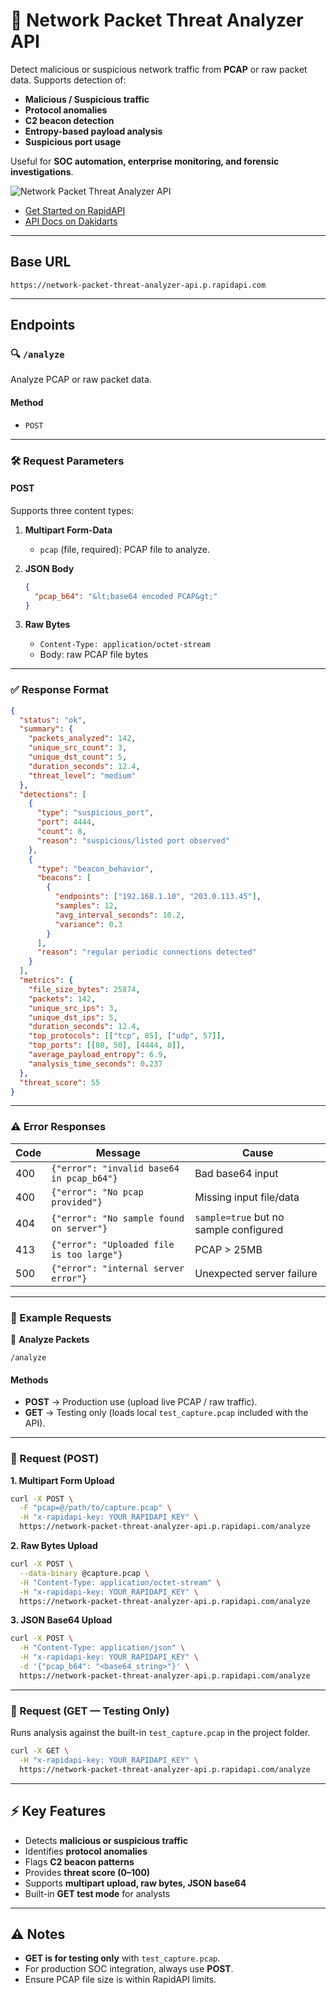 
# 🔗 Network Packet Threat Analyzer API

Detect malicious or suspicious network traffic from **PCAP** or raw packet data.
Supports detection of:

* **Malicious / Suspicious traffic**
* **Protocol anomalies**
* **C2 beacon detection**
* **Entropy-based payload analysis**
* **Suspicious port usage**

Useful for **SOC automation, enterprise monitoring, and forensic investigations**.

![Network Packet Threat Analyzer API](https://res.cloudinary.com/ds64xs2lp/image/upload/v1757827596/network_packets_dn1mul.gif)

* [Get Started on RapidAPI](https://rapidapi.com/dakidarts-dakidarts-default/api/network-packet-threat-analyzer-api)
* [API Docs on Dakidarts](https://dakidarts.com/api/network-packet-threat-analyzer-api/)

---

## Base URL

```
https://network-packet-threat-analyzer-api.p.rapidapi.com
```

---

## Endpoints

### 🔍 `/analyze`

Analyze PCAP or raw packet data.

#### Method

* `POST`

---

### 🛠️ Request Parameters

#### **POST**

Supports three content types:

1. **Multipart Form-Data**

   * `pcap` (file, required): PCAP file to analyze.

2. **JSON Body**

   ```json
   {
     "pcap_b64": "&lt;base64 encoded PCAP&gt;"
   }
   ```

3. **Raw Bytes**

   * `Content-Type: application/octet-stream`
   * Body: raw PCAP file bytes

---


### ✅ Response Format

```json
{
  "status": "ok",
  "summary": {
    "packets_analyzed": 142,
    "unique_src_count": 3,
    "unique_dst_count": 5,
    "duration_seconds": 12.4,
    "threat_level": "medium"
  },
  "detections": [
    {
      "type": "suspicious_port",
      "port": 4444,
      "count": 8,
      "reason": "suspicious/listed port observed"
    },
    {
      "type": "beacon_behavior",
      "beacons": [
        {
          "endpoints": ["192.168.1.10", "203.0.113.45"],
          "samples": 12,
          "avg_interval_seconds": 10.2,
          "variance": 0.3
        }
      ],
      "reason": "regular periodic connections detected"
    }
  ],
  "metrics": {
    "file_size_bytes": 25874,
    "packets": 142,
    "unique_src_ips": 3,
    "unique_dst_ips": 5,
    "duration_seconds": 12.4,
    "top_protocols": [["tcp", 85], ["udp", 57]],
    "top_ports": [[80, 50], [4444, 8]],
    "average_payload_entropy": 6.9,
    "analysis_time_seconds": 0.237
  },
  "threat_score": 55
}
```

---

### ⚠️ Error Responses

| Code | Message                                   | Cause                                  |
| ---- | ----------------------------------------- | -------------------------------------- |
| 400  | `{"error": "invalid base64 in pcap_b64"}` | Bad base64 input                       |
| 400  | `{"error": "No pcap provided"}`           | Missing input file/data                |
| 404  | `{"error": "No sample found on server"}`  | `sample=true` but no sample configured |
| 413  | `{"error": "Uploaded file is too large"}` | PCAP &gt; 25MB                            |
| 500  | `{"error": "internal server error"}`      | Unexpected server failure              |

---

### 📂 Example Requests

🔹 **Analyze Packets**

`/analyze`

#### Methods

* **POST** → Production use (upload live PCAP / raw traffic).
* **GET** → Testing only (loads local `test_capture.pcap` included with the API).

---

### 🔹 Request (POST)

**1. Multipart Form Upload**

```bash
curl -X POST \
  -F "pcap=@/path/to/capture.pcap" \
  -H "x-rapidapi-key: YOUR_RAPIDAPI_KEY" \
  https://network-packet-threat-analyzer-api.p.rapidapi.com/analyze
```

**2. Raw Bytes Upload**

```bash
curl -X POST \
  --data-binary @capture.pcap \
  -H "Content-Type: application/octet-stream" \
  -H "x-rapidapi-key: YOUR_RAPIDAPI_KEY" \
  https://network-packet-threat-analyzer-api.p.rapidapi.com/analyze
```

**3. JSON Base64 Upload**

```bash
curl -X POST \
  -H "Content-Type: application/json" \
  -H "x-rapidapi-key: YOUR_RAPIDAPI_KEY" \
  -d '{"pcap_b64": "<base64_string>"}' \
  https://network-packet-threat-analyzer-api.p.rapidapi.com/analyze
```

---

### 🔹 Request (GET — **Testing Only**)

Runs analysis against the built-in `test_capture.pcap` in the project folder.

```bash
curl -X GET \
  -H "x-rapidapi-key: YOUR_RAPIDAPI_KEY" \
  https://network-packet-threat-analyzer-api.p.rapidapi.com/analyze
```

---


## ⚡ Key Features

* Detects **malicious or suspicious traffic**
* Identifies **protocol anomalies**
* Flags **C2 beacon patterns**
* Provides **threat score (0–100)**
* Supports **multipart upload, raw bytes, JSON base64**
* Built-in **GET test mode** for analysts

---

## ⚠️ Notes

* **GET is for testing only** with `test_capture.pcap`.
* For production SOC integration, always use **POST**.
* Ensure PCAP file size is within RapidAPI limits.

